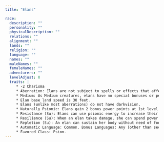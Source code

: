 ```yaml
---
title: "Elans"

race:
  description: ""
  personality: ""
  physicalDescription: ""
  relations: ""
  alignment: ""
  lands: ""
  religion: ""
  language: ""
  names: ""
  maleNames: ""
  femaleNames: ""
  adventurers: ""
  levelAdjust: 0
  traits: |
     * -2 Charisma
     * Aberration: Elans are not subject to spells or effects that affect humanoids only, such as _charm person_ or _dominate person_.
     * Medium: As Medium creatures, elans have no special bonuses or penalties due to their size.
     * Elan base land speed is 30 feet.
     * Elans (unlike most aberrations) do not have darkvision.
     * Naturally Psionic: Elans gain 2 bonus power points at 1st level. This benefit does not grant them the ability to manifest powers unless they gain that ability through another source, such as levels in a psionic class.
     * Resistance (Su): Elans can use psionic energy to increase their resistance to various forms of attack. As an immediate action, an elan can spend 1 power point to gain a +4 racial bonus on saving throws until the beginning of her next action.
     * Resilience (Su): When an elan takes damage, she can spend power points to reduce its severity. As an immediate action, she can reduce the damage she is about to take by 2 hit points for every 1 power point she spends.
     * Repletion (Su): An elan can sustain her body without need of food or water. If she spends 1 power point, an elan does not need to eat or drink for 24 hours.
     * Automatic Language: Common. Bonus Languages: Any (other than secret languages, such as Druidic). Elans' past lives expose them to wide ranges of language.
     * Favored Class: Psion.
---
```

